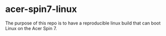 # acer-spin7-linux
The purpose of this repo is to have a reproducible linux build that can boot Linux on the Acer Spin 7.
